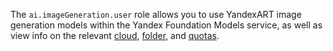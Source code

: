 The `ai.imageGeneration.user` role allows you to use YandexART image generation models within the Yandex Foundation Models service, as well as view info on the relevant [cloud](../../../resource-manager/concepts/resources-hierarchy.md#cloud), [folder](../../../resource-manager/concepts/resources-hierarchy.md#folder), and [quotas](../../../foundation-models/concepts/limits.md#yandexgpt-quotas).
